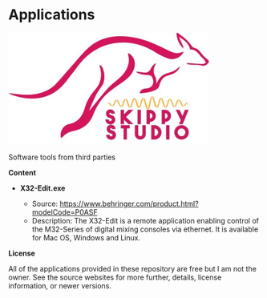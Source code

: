 # Applications



![](https://github.com/SkippyWeb/Images/blob/main/SkippyStudio.jpg)



Software tools from third parties



**Content**

- **X32-Edit.exe**
  
  - Source: https://www.behringer.com/product.html?modelCode=P0ASF 
  - Description: The X32-Edit is a remote application enabling control of the M32-Series of digital mixing consoles via ethernet. It is available for Mac OS, Windows and Linux.
  
  



**License**

All of the applications provided in these repository are free but I am not the owner. See the source websites for more further, details, license information, or newer versions.
